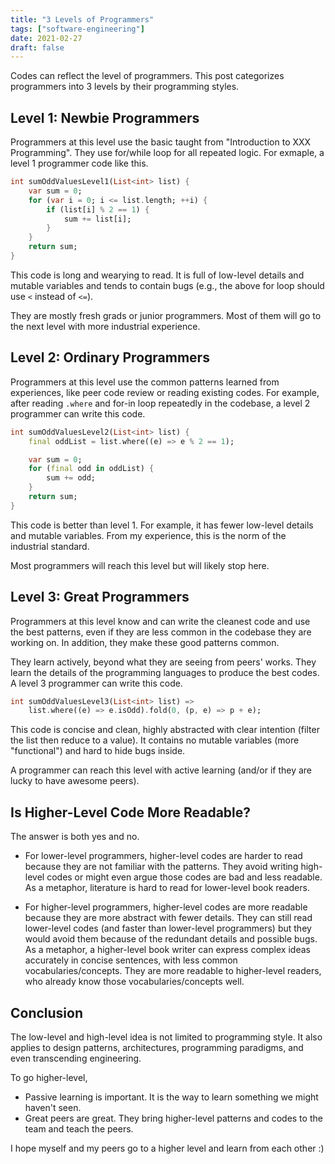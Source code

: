 ```yaml
---
title: "3 Levels of Programmers"
tags: ["software-engineering"]
date: 2021-02-27
draft: false
---
```


Codes can reflect the level of programmers. This post categorizes programmers into 3 levels by their programming styles.

## Level 1: Newbie Programmers

Programmers at this level use the basic taught from "Introduction to XXX Programming". They use for/while loop for all repeated logic. For exmaple, a level 1 programmer code like this.

```dart
int sumOddValuesLevel1(List<int> list) {
    var sum = 0;
    for (var i = 0; i <= list.length; ++i) {
        if (list[i] % 2 == 1) {
            sum += list[i];
        }
    }
    return sum;
}
```

This code is long and wearying to read. It is full of low-level details and mutable variables and tends to contain bugs (e.g., the above for loop should use `<` instead of `<=`).

They are mostly fresh grads or junior programmers. Most of them will go to the next level with more industrial experience.

## Level 2: Ordinary Programmers

Programmers at this level use the common patterns learned from experiences, like peer code review or reading existing codes. For example, after reading `.where` and for-in loop repeatedly in the codebase, a level 2 programmer can write this code.

```dart
int sumOddValuesLevel2(List<int> list) {
    final oddList = list.where((e) => e % 2 == 1);

    var sum = 0;
    for (final odd in oddList) {
        sum += odd;
    }
    return sum;
}
```

This code is better than level 1. For example, it has fewer low-level details and mutable variables. From my experience, this is the norm of the industrial standard.

Most programmers will reach this level but will likely stop here.

## Level 3: Great Programmers

Programmers at this level know and can write the cleanest code and use the best patterns, even if they are less common in the codebase they are working on. In addition, they make these good patterns common.

They learn actively, beyond what they are seeing from peers' works. They learn the details of the programming languages to produce the best codes. A level 3 programmer can write this code.

```dart
int sumOddValuesLevel3(List<int> list) =>
    list.where((e) => e.isOdd).fold(0, (p, e) => p + e);
```

This code is concise and clean, highly abstracted with clear intention (filter the list then reduce to a value). It contains no mutable variables (more "functional") and hard to hide bugs inside.

A programmer can reach this level with active learning (and/or if they are lucky to have awesome peers).

## Is Higher-Level Code More Readable?

The answer is both yes and no.

* For lower-level programmers, higher-level codes are harder to read because they are not familiar with the patterns. They avoid writing high-level codes or might even argue those codes are bad and less readable. As a metaphor, literature is hard to read for lower-level book readers.

* For higher-level programmers, higher-level codes are more readable because they are more abstract with fewer details. They can still read lower-level codes (and faster than lower-level programmers) but they would avoid them because of the redundant details and possible bugs. As a metaphor, a higher-level book writer can express complex ideas accurately in concise sentences, with less common vocabularies/concepts. They are more readable to higher-level readers, who already know those vocabularies/concepts well.

## Conclusion

The low-level and high-level idea is not limited to programming style. It also applies to design patterns, architectures, programming paradigms, and even transcending engineering.

To go higher-level,
* Passive learning is important. It is the way to learn something we might haven't seen.
* Great peers are great. They bring higher-level patterns and codes to the team and teach the peers.

I hope myself and my peers go to a higher level and learn from each other :)
